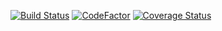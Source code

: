 [![Build Status](https://travis-ci.com/Integrale18/micronauteproject.svg?branch=coverage)](https://travis-ci.com/Integrale18/micronauteproject)
[![CodeFactor](https://www.codefactor.io/repository/github/integrale18/micronauteproject/badge/coverage)](https://www.codefactor.io/repository/github/integrale18/micronauteproject/overview/coverage)
[![Coverage Status](https://coveralls.io/repos/github/Integrale18/micronauteproject/badge.svg?branch=coverage)](https://coveralls.io/github/Integrale18/micronauteproject?branch=coverage)